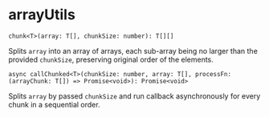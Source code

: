 # arrayUtils

`chunk<T>(array: T[], chunkSize: number): T[][]`

Splits `array` into an array of arrays, each sub-array being no larger than the provided `chunkSize`,
preserving original order of the elements.

`async callChunked<T>(chunkSize: number, array: T[], processFn: (arrayChunk: T[]) => Promise<void>): Promise<void>`

Splits `array` by passed `chunkSize` and run callback asynchronously for every chunk in a sequential order.

